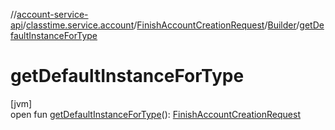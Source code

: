 //[account-service-api](../../../../index.md)/[classtime.service.account](../../index.md)/[FinishAccountCreationRequest](../index.md)/[Builder](index.md)/[getDefaultInstanceForType](get-default-instance-for-type.md)

# getDefaultInstanceForType

[jvm]\
open fun [getDefaultInstanceForType](get-default-instance-for-type.md)(): [FinishAccountCreationRequest](../index.md)
